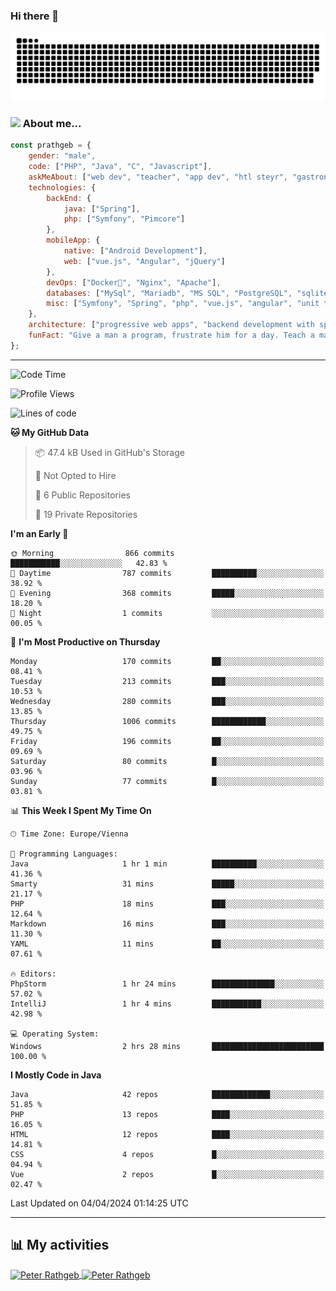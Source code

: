 ### Hi there 👋

<div align="center">
  <img  src="https://github.com/1999AZZAR/1999AZZAR/blob/main/resources/img/grid-snake.svg"
       alt="snake" />
</div>

### <img src="https://media.giphy.com/media/VgCDAzcKvsR6OM0uWg/giphy.gif" width="50"> About me...  

```javascript
const prathgeb = {
    gender: "male",
    code: ["PHP", "Java", "C", "Javascript"],
    askMeAbout: ["web dev", "teacher", "app dev", "htl steyr", "gastronaut"],
    technologies: {
        backEnd: {
            java: ["Spring"],
            php: ["Symfony", "Pimcore"]
        },
        mobileApp: {
            native: ["Android Development"],
            web: ["vue.js", "Angular", "jQuery"]
        },
        devOps: ["Docker🐳", "Nginx", "Apache"],
        databases: ["MySql", "Mariadb", "MS SQL", "PostgreSQL", "sqlite"],
        misc: ["Symfony", "Spring", "php", "vue.js", "angular", "unit testing", "ci/cd using github actions"]
    },
    architecture: ["progressive web apps", "backend development with spring", "backend development with symfony"],
    funFact: "Give a man a program, frustrate him for a day. Teach a man to program, frustrate him for a lifetime."
};
```

---
<!--START_SECTION:waka-->
![Code Time](http://img.shields.io/badge/Code%20Time-572%20hrs%2024%20mins-blue)

![Profile Views](http://img.shields.io/badge/Profile%20Views-0-blue)

![Lines of code](https://img.shields.io/badge/From%20Hello%20World%20I%27ve%20Written-2.6%20million%20lines%20of%20code-blue)

**🐱 My GitHub Data** 

> 📦 47.4 kB Used in GitHub's Storage 
 > 
> 🚫 Not Opted to Hire
 > 
> 📜 6 Public Repositories 
 > 
> 🔑 19 Private Repositories 
 > 
**I'm an Early 🐤** 

```text
🌞 Morning                866 commits         ███████████░░░░░░░░░░░░░░   42.83 % 
🌆 Daytime                787 commits         ██████████░░░░░░░░░░░░░░░   38.92 % 
🌃 Evening                368 commits         █████░░░░░░░░░░░░░░░░░░░░   18.20 % 
🌙 Night                  1 commits           ░░░░░░░░░░░░░░░░░░░░░░░░░   00.05 % 
```
📅 **I'm Most Productive on Thursday** 

```text
Monday                   170 commits         ██░░░░░░░░░░░░░░░░░░░░░░░   08.41 % 
Tuesday                  213 commits         ███░░░░░░░░░░░░░░░░░░░░░░   10.53 % 
Wednesday                280 commits         ███░░░░░░░░░░░░░░░░░░░░░░   13.85 % 
Thursday                 1006 commits        ████████████░░░░░░░░░░░░░   49.75 % 
Friday                   196 commits         ██░░░░░░░░░░░░░░░░░░░░░░░   09.69 % 
Saturday                 80 commits          █░░░░░░░░░░░░░░░░░░░░░░░░   03.96 % 
Sunday                   77 commits          █░░░░░░░░░░░░░░░░░░░░░░░░   03.81 % 
```


📊 **This Week I Spent My Time On** 

```text
🕑︎ Time Zone: Europe/Vienna

💬 Programming Languages: 
Java                     1 hr 1 min          ██████████░░░░░░░░░░░░░░░   41.36 % 
Smarty                   31 mins             █████░░░░░░░░░░░░░░░░░░░░   21.17 % 
PHP                      18 mins             ███░░░░░░░░░░░░░░░░░░░░░░   12.64 % 
Markdown                 16 mins             ███░░░░░░░░░░░░░░░░░░░░░░   11.30 % 
YAML                     11 mins             ██░░░░░░░░░░░░░░░░░░░░░░░   07.61 % 

🔥 Editors: 
PhpStorm                 1 hr 24 mins        ██████████████░░░░░░░░░░░   57.02 % 
IntelliJ                 1 hr 4 mins         ███████████░░░░░░░░░░░░░░   42.98 % 

💻 Operating System: 
Windows                  2 hrs 28 mins       █████████████████████████   100.00 % 
```

**I Mostly Code in Java** 

```text
Java                     42 repos            █████████████░░░░░░░░░░░░   51.85 % 
PHP                      13 repos            ████░░░░░░░░░░░░░░░░░░░░░   16.05 % 
HTML                     12 repos            ████░░░░░░░░░░░░░░░░░░░░░   14.81 % 
CSS                      4 repos             █░░░░░░░░░░░░░░░░░░░░░░░░   04.94 % 
Vue                      2 repos             █░░░░░░░░░░░░░░░░░░░░░░░░   02.47 % 
```




 Last Updated on 04/04/2024 01:14:25 UTC
<!--END_SECTION:waka-->

---
  ## 📊 My activities
  <a href="https://github.com/prathgeb">
    <img width=450 height=170 align="center" alt="Peter Rathgeb" src="https://github-readme-stats.vercel.app/api?username=prathgeb&include_all_commits=true&count_private=true&theme=midnight-purple&show_icons=true&bg_color=0D1117&hide_border=true" />
  </a>
  <a href="https://github.com/prathgeb">
    <img align="center" alt="Peter Rathgeb" src="https://github-readme-stats.vercel.app/api/top-langs/?username=prathgeb&include_all_commits=true&count_private=true&theme=midnight-purple&show_icons=true&layout=compact&bg_color=0D1117&hide_border=true" />
  </a>
